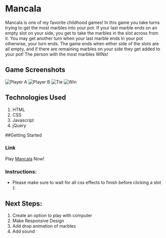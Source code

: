 # Mancala
Mancala is one of my favorite childhood games! In this game you take turns trying to get the most marbles into your pot.  If your last marble ends on an empty slot on your side, you get to take the marbles in the slot across from it. You may get another turn when your last marble ends in your pot otherwise, your turn ends. The game ends when either side of the slots are all empty, and if there are remaining marbles on your side they get added to your pot! The person with the most marbles WINs!

## Game Screenshots
![Player A](https://i.imgur.com/Wn7XVeN.png)
![Player B](https://i.imgur.com/iNz6VBL.png)
![Tie](https://i.imgur.com/CqKA1Pr.png)
![Win](https://i.imgur.com/r53FGQF.png)

## Technologies Used
1. HTML
2. CSS
3. Javascript
4. jQuery

##Getting Started
### Link
Play 
[Mancala](https://emilyc729.github.io/mancala/)
Now!

### Instructions:
- Please make sure to wait for all css effects to finish before clicking a slot (:

## Next Steps:
1. Create an option to play with computer
2. Make Responsive Design
3. Add drop animation of marbles 
4. Add sound 


